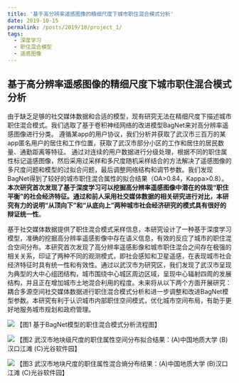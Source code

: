 ```yaml
---
title: '基于高分辨率遥感图像的精细尺度下城市职住混合模式分析'
date: 2019-10-15
permalink: /posts/2019/10/project_1/
tags:
  - 深度学习
  - 职住混合模型
  - 遥感图像
---
```


## 基于高分辨率遥感图像的精细尺度下城市职住混合模式分析

由于缺乏足够的社交媒体数据和合适的模型，现有研究无法在精细尺度下描述城市职住混合模式。我们选取了基于卷积神经网络的改进模型BagNet来对高分辨率遥感图像进行分类。
遵循某app的用户协议，我们分析并获取了武汉市三百万的某app匿名用户的居住和工作位置，获取了武汉市部分小区的工作和居住的居民数量、通勤距离等特征。
通过对连续的用户数据进行分级处理，根据不同的职住属性标记遥感图像，然后采用过采样和多尺度随机采样结合的方法解决了遥感图像的多尺度问题和模型的过拟合问题，最后调整网络结构和调节参数。我们发现BagNet得到了较好的城市职住混合属性的拟合结果（OA>0.84，Kappa>0.8）。
**本次研究首次发现了基于深度学习可以挖掘高分辨率遥感图像中潜在的体现“职住平衡”的社会经济特征。通过和前人采用社交媒体数据的相关研究进行对比，本研究有力的说明“从顶向下”和“从底向上”两种城市社会经济研究的模式具有很好的辩证统一性**。

基于社交媒体数据提供了职住混合模式采样信息，本研究设计了一种基于深度学习模型，准确的挖掘高分辨率遥感影像中存在语义信息，有效的反应了城市的职住混合空间分布。本研究首次发现了高分辨率遥感影像和城市职住混合之间存在极强的相关关系，印证了两种不同的观测模式，即社会感知和卫星遥感，在表现城市社会经济特征时具有统一性和有效性。通过以武汉市为研究区，我们发现了武汉市呈现为典型的大中心组团结构，城市围绕中心城区周边区域，呈现中心辐射四周的发展结构，并且正在增加城市土地混合利用的程度。未来将从以下两个方面开展研究：耦合多源空间社交媒体数据进行职住混合模式分析和进一步调整和改进BagNet模型参数。本研究有利于认识城市内部职住空间模式，优化城市空间布局，有助于更好地服务城市规划和政府管理。

![](https://ronalchan.github.io/files/post/project_1_1.png)
<c>【图1 基于BagNet模型的职住混合模式分析流程图】</c>

![](https://ronalchan.github.io/files/post/project_1_2.png)
<c>【图2 武汉市地块级尺度的职住属性空间分布拟合结果：(A)中国地质大学 (B)汉口江滩 (C)光谷软件园】</c>

![](https://ronalchan.github.io/files/post/project_1_3.png)
<c>【图3 武汉市地块尺度的职住属性混合熵分布结果：(A)中国地质大学 (B)汉口江滩 (C)光谷软件园】</c>

